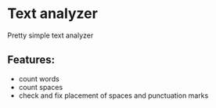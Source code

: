 # Text analyzer

Pretty simple text analyzer

## Features:
* count words
* count spaces
* check and fix placement of spaces and punctuation marks
